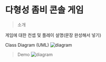 # 다형성 좀비 콘솔 게임

> 소개
>
게임에 대한 컨셉 및 플레이 설명(문장 완성해서 넣기)

Class Diagram (UML)
![diagram]()

> Demo
![diagram]()
